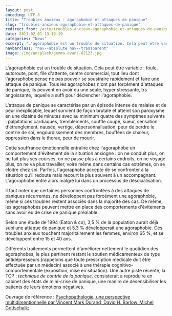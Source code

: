 ```yaml
---
layout: post
encoding: UTF-8
title: "Troubles anxieux : agoraphobie et attaques de panique"
slug: "troubles-anxieux-agoraphobie-et-attaques-de-panique"
redirect_from: /actu/troubles-anxieux-agoraphobie-et-attaques-de-panique"
date: 2011-02-01 13:19:19
categories: "News"
excerpt: "L'agoraphobie est un trouble de situation. Cela peut être variable : foule, autoroute, pont, file d'attente, centre commercial, tout lieu dont l'agoraphobe pense ne pas pouvoir se soustraire rapidement et faire une attaque de panique."
navbarclass: "nav--absolute nav--transparent"
image: /img/unsplash/gemma-evans-62123.jpg
---
```

L'agoraphobie est un trouble de situation. Cela peut être variable : foule, autoroute, pont, file d'attente, centre commercial, tout lieu dont l'agoraphobe pense ne pas pouvoir se soustraire rapidement et faire une attaque de panique.
Tous les agoraphobes n'ont pas forcément d'attaques de panique, ils peuvent en avoir eu une seule, hyper stressante, trs angoissante, laquelle a suffi pour déclencher l'agoraphobie.

L'attaque de panique se caractérise par un épisode intense de malaise et de peur inexplicable, lequel survient de façon brutale et atteint son paroxysme en une dizaine de minutes avec au minimum quatre des symptmes suivants : palpitations cardiaques, tremblements, souffle coupé, sueur, sensation d'étranglement, nausée, vertige, dépersonnalisation, peur de perdre le contrle de soi, engourdissement des membres, bouffées de chaleur, oppression dans le thorax, peur de mourir.

Cette souffrance émotionnelle entraîne chez l'agoraphobe un comportement d'évitement de la situation anxiogne : on ne conduit plus, on ne fait plus ses courses, on ne passe plus à certains endroits, on ne voyage plus, on ne va plus travailler, voire même dans certains cas extrêmes, on se cloitre chez soi. Parfois, l'agoraphobe accepte de se confronter à la situation qu'il redoute mais recourt la plus souvent à un accompagnant. L'agoraphobe entre alors malgré lui dans un processus de désocialisation.

Il faut noter que certaines personnes confrontées à des attaques de paniques récurrentes, ne développent pas forcément une agoraphobie, même si ces troubles restent associés dans la majorité des cas. De même, les agoraphobes peuvent mettre en place des comportements d'évitements sans avoir eu de crise de panique préalable.

Selon une étude de 1994 (Eaton & co), 3,5 % de la population aurait déjà subi une attaque de panique et 5,3 % développerait une agoraphobie. Ces troubles anxieux touchent majoritairement les femmes, environ 65 %, et se développent entre 15 et 40 ans.

Différents traitements permettent d'améliorer nettement le quotidien des agoraphobes, le plus pertinent restant le soutien médicamenteux de type antidépresseurs (rappelons que toute prescription médicale doit être effectuée par un médecin) associé à une thérapie cognitivo-comportementale (exposition, mise en situation). Une autre piste récente, la TCP : _technique de contrle de la panique,_ consisterait à reproduire en cabinet des états de mini-crise de panique, une manire de désensibiliser les patients de leurs émotions négatives.

Ouvrage de référence : [Psychopathologie, une perspective multidimentionnelle par Vincent Mark Durand, David H. Barlow, Michel Gottschalk](http://www.amazon.fr/Psychopathologie-perspective-multidimensionnelle-David-Barlow/dp/2804153851/ref=sr_1_1?ie=UTF8&s=books&qid=1296566063&sr=8-1);